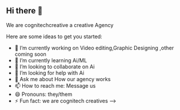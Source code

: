 ## Hi there 👋

We are cognitechcreative a creative Agency

Here are some ideas to get you started:

- 🔭 I’m currently working on Video editing,Graphic Designing ,other coming soon
- 🌱 I’m currently learning Ai/ML 
- 👯 I’m looking to collaborate on Ai
- 🤔 I’m looking for help with Ai
- 💬 Ask me about How our agency works
- 📫 How to reach me: Message us
- 😄 Pronouns: they/them
- ⚡ Fun fact: we are cognitech creatives
-->
